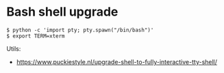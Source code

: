 # Bash shell upgrade

```
$ python -c 'import pty; pty.spawn("/bin/bash")'
$ export TERM=xterm

```

Utils:
- https://www.puckiestyle.nl/upgrade-shell-to-fully-interactive-tty-shell/
